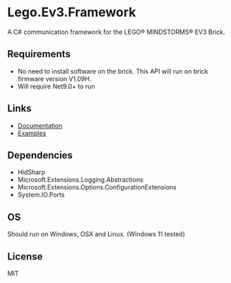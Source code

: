 # Lego.Ev3.Framework
A C# communication framework for the LEGO® MINDSTORMS® EV3 Brick.

## Requirements
* No need to install software on the brick. This API will run on brick firmware version V1.09H.
* Will require Net9.0+ to run

## Links
* [Documentation](https://github.com/mvanderelsen/Lego.Ev3.Framework/wiki)
* [Examples](https://github.com/mvanderelsen/Lego.Ev3.Framework.Examples)

## Dependencies
* HidSharp
* Microsoft.Extensions.Logging.Abstractions
* Microsoft.Extensions.Options.ConfigurationExtensions
* System.IO.Ports

## OS
Should run on Windows, OSX and Linux. (Windows 11 tested) 

## License
MIT
